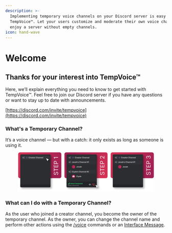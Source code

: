 ```yaml
---
description: >-
  Implementing temporary voice channels on your Discord server is easy with
  TempVoice™. Let your users customize and moderate their own voice channels and
  enjoy a server without empty channels.
icon: hand-wave
---
```


# Welcome

## Thanks for your interest into TempVoice™

Here, we’ll explain everything you need to know to get started with TempVoice™. Feel free to join our Discord server if you have any questions or want to stay up to date with announcements.

[https://discord.com/invite/tempvoice](https://discord.com/invite/tempvoice)

### What's a Temporary Channel? <a href="#whats-a-temporary-channel" id="whats-a-temporary-channel"></a>

It’s a voice channel — but with a catch: it only exists as long as someone is using it.

<figure><img src=".gitbook/assets/image (4) (1).png" alt=""><figcaption></figcaption></figure>

### What can I do with a Temporary Channel?

As the user who joined a creator channel, you become the owner of the temporary channel. As the owner, you can change the channel name and perform other actions using the [/voice](commands/voice/) commands or an [Interface Message](commands/interface.md).

